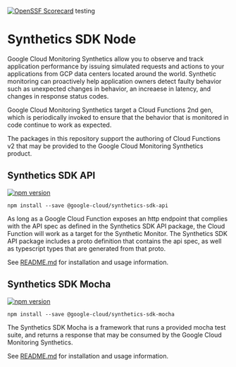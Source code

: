 [![OpenSSF Scorecard](https://api.securityscorecards.dev/projects/github.com/GoogleCloudPlatform/synthetics-sdk-nodejs/badge)](https://securityscorecards.dev/viewer/?platform=github.com&org=GoogleCloudPlatform&repo=synthetics-sdk-nodejs)
testing
# Synthetics SDK Node

Google Cloud Monitoring Synthetics allow you to observe and track application performance by issuing simulated requests and actions to your applications from GCP data centers located around the world. Synthetic monitoring can proactively help application owners detect faulty behavior such as unexpected changes in behavior, an increaese in latency, and changes in response status codes.

Google Cloud Monitoring Synthetics target a Cloud Functions 2nd gen, which is periodically invoked to ensure that the behavior that is monitored in code continue to work as expected.

The packages in this repository support the authoring of Cloud Functions v2 that may be provided to the Google Cloud Monitoring Synthetics product.

## Synthetics SDK API

[![npm version](https://img.shields.io/npm/v/@google-cloud/synthetics-sdk-api.svg)](https://www.npmjs.com/package/@google-cloud/synthetics-sdk-api)

```
npm install --save @google-cloud/synthetics-sdk-api
```

As long as a Google Cloud Function exposes an http endpoint that complies with the API spec as defined in the Synthetics SDK API package, the Cloud Function will work as a target for the Synthetic Monitor. The Synthetics SDK API package includes a proto definition that contains the api spec, as well as typescript types that are generated from that proto.

See [README.md](packages/synthetics-sdk-api/README.md) for installation and usage information.

## Synthetics SDK Mocha

[![npm version](https://img.shields.io/npm/v/@google-cloud/synthetics-sdk-mocha.svg)](https://www.npmjs.com/package/@google-cloud/synthetics-sdk-mocha)

```
npm install --save @google-cloud/synthetics-sdk-mocha
```

The Synthetics SDK Mocha is a framework that runs a provided mocha test suite, and returns a response that may be consumed by the Google Cloud Monitoring Synthetics.

See [README.md](packages/synthetics-sdk-mocha/README.md) for installation and usage information.
